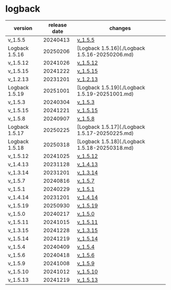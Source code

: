 # logback	


|version|release date|changes|
|---|---|---|
|v_1.5.5|20240413|[v_1.5.5](./v_1.5.5-20240413.md)|
|Logback 1.5.16|20250206|[Logback 1.5.16](./Logback 1.5.16-20250206.md)|
|v_1.5.12|20241026|[v_1.5.12](./v_1.5.12-20241026.md)|
|v_1.5.15|20241222|[v_1.5.15](./v_1.5.15-20241222.md)|
|v_1.2.13|20231201|[v_1.2.13](./v_1.2.13-20231201.md)|
|Logback 1.5.19|20251001|[Logback 1.5.19](./Logback 1.5.19-20251001.md)|
|v_1.5.3|20240304|[v_1.5.3](./v_1.5.3-20240304.md)|
|v_1.5.15|20241221|[v_1.5.15](./v_1.5.15-20241221.md)|
|v_1.5.8|20240907|[v_1.5.8](./v_1.5.8-20240907.md)|
|Logback 1.5.17|20250225|[Logback 1.5.17](./Logback 1.5.17-20250225.md)|
|Logback 1.5.18|20250318|[Logback 1.5.18](./Logback 1.5.18-20250318.md)|
|v_1.5.12|20241025|[v_1.5.12](./v_1.5.12-20241025.md)|
|v_1.4.13|20231128|[v_1.4.13](./v_1.4.13-20231128.md)|
|v_1.3.14|20231201|[v_1.3.14](./v_1.3.14-20231201.md)|
|v_1.5.7|20240816|[v_1.5.7](./v_1.5.7-20240816.md)|
|v_1.5.1|20240229|[v_1.5.1](./v_1.5.1-20240229.md)|
|v_1.4.14|20231201|[v_1.4.14](./v_1.4.14-20231201.md)|
|v_1.5.19|20250930|[v_1.5.19](./v_1.5.19-20250930.md)|
|v_1.5.0|20240217|[v_1.5.0](./v_1.5.0-20240217.md)|
|v_1.5.11|20241015|[v_1.5.11](./v_1.5.11-20241015.md)|
|v_1.3.15|20241228|[v_1.3.15](./v_1.3.15-20241228.md)|
|v_1.5.14|20241219|[v_1.5.14](./v_1.5.14-20241219.md)|
|v_1.5.4|20240409|[v_1.5.4](./v_1.5.4-20240409.md)|
|v_1.5.6|20240418|[v_1.5.6](./v_1.5.6-20240418.md)|
|v_1.5.9|20241008|[v_1.5.9](./v_1.5.9-20241008.md)|
|v_1.5.10|20241012|[v_1.5.10](./v_1.5.10-20241012.md)|
|v_1.5.13|20241219|[v_1.5.13](./v_1.5.13-20241219.md)|
